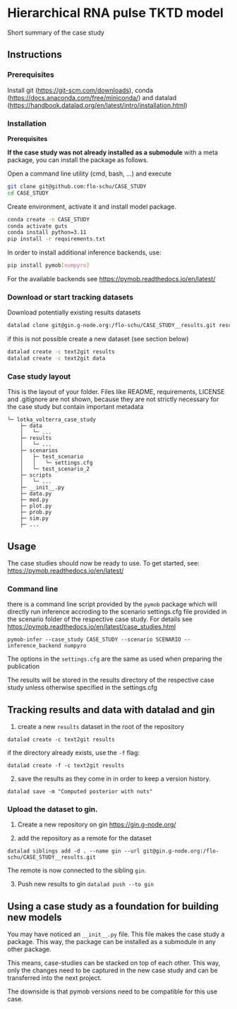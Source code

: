 # Hierarchical RNA pulse TKTD model

Short summary of the case study

## Instructions

### Prerequisites

Install git (https://git-scm.com/downloads), conda (https://docs.anaconda.com/free/miniconda/) and datalad (https://handbook.datalad.org/en/latest/intro/installation.html)

### Installation

**Prerequisites**

**If the case study was not already installed as a submodule** with a meta package, you can install the package as follows.

Open a command line utility (cmd, bash, ...) and execute

```bash
git clone git@github.com:flo-schu/CASE_STUDY
cd CASE_STUDY
```

Create environment, activate it and install model package. 
```bash
conda create -n CASE_STUDY
conda activate guts
conda install python=3.11
pip install -r requirements.txt
```

In order to install additional inference backends, use:

```bash
pip install pymob[numpyro]
```

For the available backends see https://pymob.readthedocs.io/en/latest/

### Download or start tracking datasets

Download potentially existing results datasets

```bash
datalad clone git@gin.g-node.org:/flo-schu/CASE_STUDY__results.git results
```

if this is not possible create a new dataset (see section below) 
```bash
datalad create -c text2git results
datalad create -c text2git data
``` 

### Case study layout

This is the layout of your folder. Files like README, requirements, LICENSE and .gitignore are not shown, because they are not strictly necessary for the case study but contain important metadata
```
└─ lotka_volterra_case_study
    ├─ data
    │   └─ ...
    ├─ results
    │   └─ ...
    ├─ scenarios
    │   ├─ test_scenario
    │   │   └─ settings.cfg
    │   └─ test_scenario_2
    ├─ scripts
    │   └─ ...
    ├─ __init__.py
    ├─ data.py
    ├─ mod.py
    ├─ plot.py
    ├─ prob.py
    ├─ sim.py
    ├─ ...
```

## Usage

The case studies should now be ready to use.
To get started, see: https://pymob.readthedocs.io/en/latest/

### Command line

there is a command line script provided by the `pymob` package which will directly
run inference accroding to the scenario settings.cfg file provided in the scenario
folder of the respective case study. For details see https://pymob.readthedocs.io/en/latest/case_studies.html

`pymob-infer --case_study CASE_STUDY --scenario SCENARIO --inference_backend numpyro`

The options in the `settings.cfg` are the same as used when preparing the publication

The results will be stored in the results directory of the respective case study 
unless otherwise specified in the settings.cfg


## Tracking results and data with datalad and gin

1. create a new `results` dataset in the root of the repository

`datalad create -c text2git results`

if the directory already exists, use the `-f` flag:

`datalad create -f -c text2git results`

2. save the results as they come in in order to keep a version history.

`datalad save -m "Computed posterior with nuts"`


### Upload the dataset to gin.


1. Create a new repository on gin https://gin.g-node.org/

2. add the repository as a remote for the dataset

`datalad siblings add -d . --name gin --url git@gin.g-node.org:/flo-schu/CASE_STUDY__results.git`

The remote is now connected to the sibling `gin`. 

3. Push new results to gin `datalad push --to gin` 


## Using a case study as a foundation for building new models

You may have noticed an `__init__.py` file. This file makes the case study a package. This way, the package can be installed as a submodule in any other package. 

This means, case-studies can be stacked on top of each other. This way, only the changes need to be captured in the 
new case study and can be transferred into the next project.

The downside is that pymob versions need to be compatible for this use case.